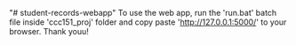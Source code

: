 "# student-records-webapp" 
To use the web app, run the 'run.bat' batch file inside 'ccc151_proj' folder and copy paste 'http://127.0.0.1:5000/' to your browser. Thank youu!
